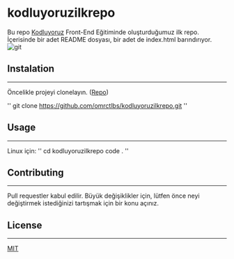 # kodluyoruzilkrepo
Bu repo [Kodluyoruz](https://www.kodluyoruz.org) Front-End Eğitiminde oluşturduğumuz ilk repo. İçerisinde bir adet README dosyası, bir adet de index.html barındırıyor.
![git](/kodluyoruzilkrepo/Git.PNG)
## Instalation
-------------------------------------------------------------------------
Öncelikle projeyi clonelayın. ([Repo](https://github.com/omrctlbs/kodluyoruzilkrepo.git))

''
git clone https://github.com/omrctlbs/kodluyoruzilkrepo.git
''

## Usage
-------------------------------------------------------------------------
Linux için:
''
cd kodluyoruzilkrepo
code .
''

## Contributing
-------------------------------------------------------------------------
Pull requestler kabul edilir. Büyük değişiklikler için, lütfen önce neyi değiştirmek istediğinizi tartışmak için bir konu açınız.

## License
-------------------------------------------------------------------------
[MIT](https://github.com/omrctlbs/kodluyoruzilkrepo/blob/main/LICENSE)